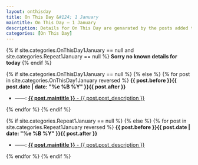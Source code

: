 ```yaml
---
layout: onthisday
title: On This Day &#124; 1 January
maintitle: On This Day — 1 January
description: Details for On This Day are genarated by the posts added to the website so the content is subject to changes/updates over time.
categories: [On This Day]
---
```


{% if site.categories.OnThisDay1January == null and site.categories.Repeat1January == null %}
<strong>Sorry no known details for today</strong>
{% endif %}

{% if site.categories.OnThisDay1January == null %}
{% else %}
{% for post in site.categories.OnThisDay1January reversed %}
<strong>{{ post.before }}{{ post.date | date: "%e %B %Y" }}{{ post.after }}</strong>
<ul>
<li> ——: <a class="{{ post.class }}" href="{{ post.url }}"><strong>{{ post.maintitle }}</strong> - {{ post.post_description }}</a></li>
</ul>
{% endfor %}
{% endif %}

{% if site.categories.Repeat1January == null %}
{% else %}
{% for post in site.categories.Repeat1January reversed %}
<strong>{{ post.before }}{{ post.date | date: "%e %B %Y" }}{{ post.after }}</strong>
<ul>
<li> ——: <a class="{{ post.class }}" href="{{ post.url }}"><strong>{{ post.maintitle }}</strong> - {{ post.post_description }}</a></li>
</ul>
{% endfor %}
{% endif %}
